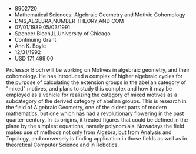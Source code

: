 
* 8902720
* Mathematical Sciences: Algebraic Geometry and Motivic Cohomology
* DMS,ALGEBRA,NUMBER THEORY,AND COM
* 07/01/1989,05/03/1991
* Spencer Bloch,IL,University of Chicago
* Continuing Grant
* Ann K. Boyle
* 12/31/1992
* USD 171,499.00

Professor Bloch will be working on Motives in algebraic geometry, and their
cohomology. He has introduced a complex of higher algebraic cycles for the
purpose of calculating the extension groups in the abelian category of "mixed"
motives, and plans to study this complex and how it may be employed as a vehicle
for realizing the category of mixed motives as a subcategory of the derived
category of abelian groups. This is research in the field of Algebraic Geometry,
one of the oldest parts of modern mathematics, but one which has had a
revolutionary flowering in the past quarter-century. In its origins, it treated
figures that could be defined in the plane by the simplest equations, namely
polynomials. Nowadays the field makes use of methods not only from Algebra, but
from Analysis and Topology, and conversely is finding application in those
fields as well as in theoretical Computer Science and in Robotics.
